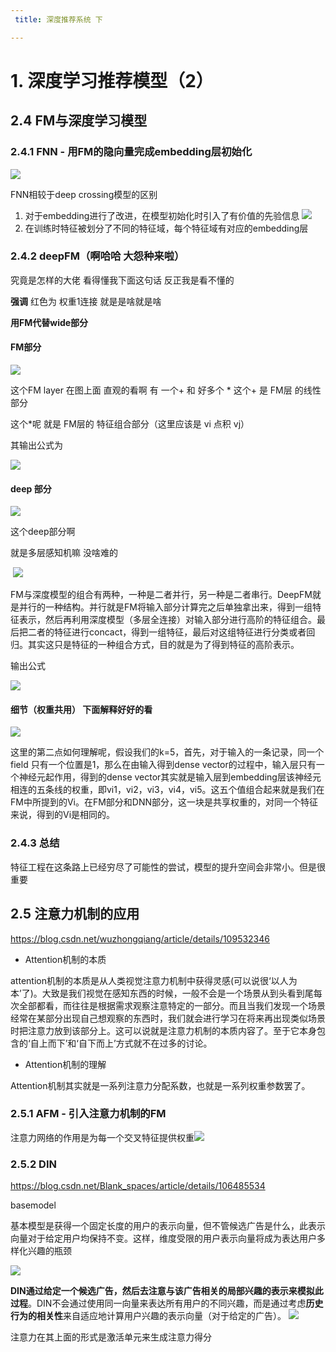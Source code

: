 ```yaml
---
 title: 深度推荐系统 下

---
```


# 1. 深度学习推荐模型（2）

## 2.4 FM与深度学习模型

### 2.4.1 FNN - 用FM的隐向量完成embedding层初始化

 ![](https://img-blog.csdnimg.cn/20200907211121461.png?x-oss-process=image/watermark,type_ZmFuZ3poZW5naGVpdGk,shadow_10,text_aHR0cHM6Ly9ibG9nLmNzZG4ubmV0L3Jvc2VmdW45Ng==,size_16,color_FFFFFF,t_70#pic_center) 

FNN相较于deep crossing模型的区别

1.  对于embedding进行了改进，在模型初始化时引入了有价值的先验信息  ![](https://img-blog.csdnimg.cn/20200907212020610.png#pic_center) 
2.  在训练时特征被划分了不同的特征域，每个特征域有对应的embedding层

### 2.4.2 deepFM（啊哈哈 大怨种来啦）

究竟是怎样的大佬 看得懂我下面这句话 反正我是看不懂的

**强调** 红色为 权重1连接 就是是啥就是啥

**用FM代替wide部分**

#### FM部分

 ![](https://pic1.zhimg.com/80/v2-377bb06437566dfa268c303b19f36a54_1440w.jpg) 

这个FM layer 在图上面 直观的看啊 有 一个+ 和 好多个 * 这个+ 是 FM层 的线性部分

这个*呢 就是 FM层的 特征组合部分（这里应该是 vi 点积 vj）

其输出公式为

 ![](https://pic2.zhimg.com/80/v2-309f6d48a026e27b318f4650568c5069_1440w.png) 

#### deep 部分

 ![](https://pic3.zhimg.com/80/v2-96a840f72719c295f27b3673da40b372_1440w.jpg) 

这个deep部分啊 

就是多层感知机嘛 没啥难的

​                         ![](https://img-blog.csdnimg.cn/20190430101250605.png?x-oss-process=image/watermark,type_ZmFuZ3poZW5naGVpdGk,shadow_10,text_aHR0cHM6Ly9ibG9nLmNzZG4ubmV0L3FxXzE4MjkzMjEz,size_16,color_FFFFFF,t_70) 

​	FM与深度模型的组合有两种，一种是二者并行，另一种是二者串行。DeepFM就是并行的一种结构。并行就是FM将输入部分计算完之后单独拿出来，得到一组特征表示，然后再利用深度模型（多层全连接）对输入部分进行高阶的特征组合。最后把二者的特征进行concact，得到一组特征，最后对这组特征进行分类或者回归。其实这只是特征的一种组合方式，目的就是为了得到特征的高阶表示。

输出公式

 ![](https://pic2.zhimg.com/80/v2-3a431f5787105e2463cd8d16295c8275_1440w.png) 

#### 细节（权重共用） 下面解释好好的看

 ![](https://pic3.zhimg.com/80/v2-6696b1cdd7b0da3aa2b04763cd6965e2_1440w.jpg) 

这里的第二点如何理解呢，假设我们的k=5，首先，对于输入的一条记录，同一个field 只有一个位置是1，那么在由输入得到dense vector的过程中，输入层只有一个神经元起作用，得到的dense vector其实就是输入层到embedding层该神经元相连的五条线的权重，即vi1，vi2，vi3，vi4，vi5。这五个值组合起来就是我们在FM中所提到的Vi。在FM部分和DNN部分，这一块是共享权重的，对同一个特征来说，得到的Vi是相同的。

### 2.4.3 总结

特征工程在这条路上已经穷尽了可能性的尝试，模型的提升空间会非常小。但是很重要

## 2.5 注意力机制的应用

https://blog.csdn.net/wuzhongqiang/article/details/109532346

- Attention机制的本质

attention机制的本质是从人类视觉注意力机制中获得灵感(可以说很‘以人为本’了)。大致是我们视觉在感知东西的时候，一般不会是一个场景从到头看到尾每次全部都看，而往往是根据需求观察注意特定的一部分。而且当我们发现一个场景经常在某部分出现自己想观察的东西时，我们就会进行学习在将来再出现类似场景时把注意力放到该部分上。这可以说就是注意力机制的本质内容了。至于它本身包含的‘自上而下’和‘自下而上’方式就不在过多的讨论。

- Attention机制的理解

Attention机制其实就是一系列注意力分配系数，也就是一系列权重参数罢了。

### 2.5.1 AFM - 引入注意力机制的FM

 注意力网络的作用是为每一个交叉特征提供权重![](https://img-blog.csdnimg.cn/20190523195800742.png?x-oss-process=image/watermark,type_ZmFuZ3poZW5naGVpdGk,shadow_10,text_aHR0cHM6Ly9ibG9nLmNzZG4ubmV0L3FxXzE4MjkzMjEz,size_16,color_FFFFFF,t_70) 

### 2.5.2 DIN

https://blog.csdn.net/Blank_spaces/article/details/106485534 

basemodel

基本模型是获得一个固定长度的用户的表示向量，但不管候选广告是什么，此表示向量对于给定用户均保持不变。这样，维度受限的用户表示向量将成为表达用户多样化兴趣的瓶颈 



![](https://imgconvert.csdnimg.cn/aHR0cHM6Ly9tbWJpei5xcGljLmNuL21tYml6X3BuZy9xUDhKUm5XNlQzckNpYTFJNEo3N25ydlRKTGxrTmJ5RXlZYm9JWmthY2ljUDYwc2c5OHBBVmp3OFN6VDRhRXZnb2t1aWJlSVpHUUFsSFY5RUlKR0dvSEJIQS82NDA?x-oss-process=image/format,png) 

**DIN通过给定一个候选广告，然后去注意与该广告相关的局部兴趣的表示来模拟此过程**。DIN不会通过使用同一向量来表达所有用户的不同兴趣，而是通过考虑**历史行为的相关性**来自适应地计算用户兴趣的表示向量（对于给定的广告）。 ![](https://img-blog.csdnimg.cn/0a782443f8c240b8b52aa7b2be9df66a.png#pic_center) 

注意力在其上面的形式是激活单元来生成注意力得分